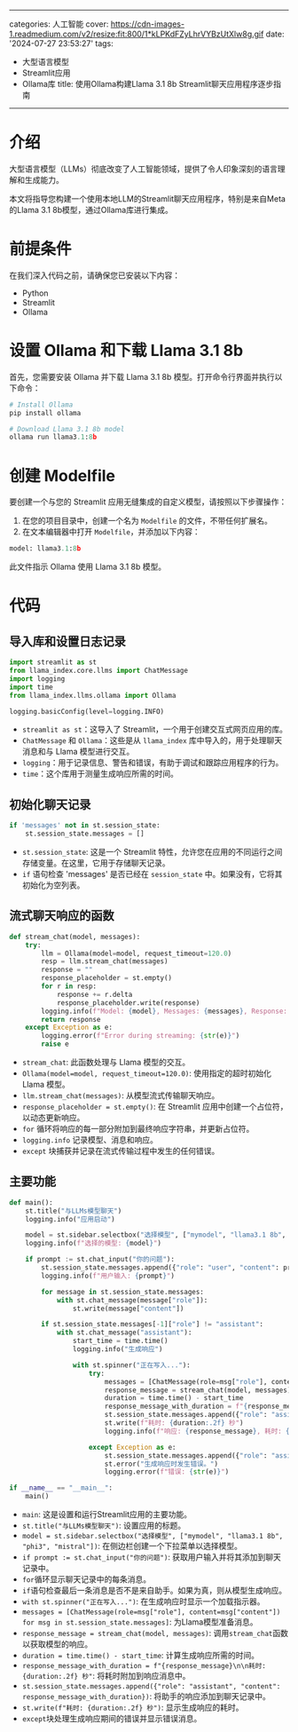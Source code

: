 
---
categories: 人工智能
cover: https://cdn-images-1.readmedium.com/v2/resize:fit:800/1*kLPKdFZyLhrVYBzUtXlw8g.gif
date: '2024-07-27 23:53:27'
tags:
  - 大型语言模型
  - Streamlit应用
  - Ollama库
title: 使用Ollama构建Llama 3.1 8b Streamlit聊天应用程序逐步指南

---


# 介绍

大型语言模型（LLMs）彻底改变了人工智能领域，提供了令人印象深刻的语言理解和生成能力。



本文将指导您构建一个使用本地LLM的Streamlit聊天应用程序，特别是来自Meta的Llama 3.1 8b模型，通过Ollama库进行集成。

# 前提条件

在我们深入代码之前，请确保您已安装以下内容：

* Python
* Streamlit
* Ollama

# 设置 Ollama 和下载 Llama 3.1 8b

首先，您需要安装 Ollama 并下载 Llama 3.1 8b 模型。打开命令行界面并执行以下命令：


```python
# Install Ollama
pip install ollama

# Download Llama 3.1 8b model
ollama run llama3.1:8b
```

# 创建 Modelfile

要创建一个与您的 Streamlit 应用无缝集成的自定义模型，请按照以下步骤操作：

1. 在您的项目目录中，创建一个名为 `Modelfile` 的文件，不带任何扩展名。
2. 在文本编辑器中打开 `Modelfile`，并添加以下内容：

```python
model: llama3.1:8b
```
此文件指示 Ollama 使用 Llama 3.1 8b 模型。

# 代码

## 导入库和设置日志记录


```python
import streamlit as st
from llama_index.core.llms import ChatMessage
import logging
import time
from llama_index.llms.ollama import Ollama

logging.basicConfig(level=logging.INFO)
```
* `streamlit as st`：这导入了 Streamlit，一个用于创建交互式网页应用的库。
* `ChatMessage` 和 `Ollama`：这些是从 `llama_index` 库中导入的，用于处理聊天消息和与 Llama 模型进行交互。
* `logging`：用于记录信息、警告和错误，有助于调试和跟踪应用程序的行为。
* `time`：这个库用于测量生成响应所需的时间。

## 初始化聊天记录


```python
if 'messages' not in st.session_state:
    st.session_state.messages = []
```
* `st.session_state`: 这是一个 Streamlit 特性，允许您在应用的不同运行之间存储变量。在这里，它用于存储聊天记录。
* `if` 语句检查 'messages' 是否已经在 `session_state` 中。如果没有，它将其初始化为空列表。

## 流式聊天响应的函数


```python
def stream_chat(model, messages):
    try:
        llm = Ollama(model=model, request_timeout=120.0)
        resp = llm.stream_chat(messages)
        response = ""
        response_placeholder = st.empty()
        for r in resp:
            response += r.delta
            response_placeholder.write(response)
        logging.info(f"Model: {model}, Messages: {messages}, Response: {response}")
        return response
    except Exception as e:
        logging.error(f"Error during streaming: {str(e)}")
        raise e
```
* `stream_chat`: 此函数处理与 Llama 模型的交互。
* `Ollama(model=model, request_timeout=120.0)`: 使用指定的超时初始化 Llama 模型。
* `llm.stream_chat(messages)`: 从模型流式传输聊天响应。
* `response_placeholder = st.empty()`: 在 Streamlit 应用中创建一个占位符，以动态更新响应。
* `for` 循环将响应的每一部分附加到最终响应字符串，并更新占位符。
* `logging.info` 记录模型、消息和响应。
* `except` 块捕获并记录在流式传输过程中发生的任何错误。

## 主要功能


```python
def main():
    st.title("与LLMs模型聊天")
    logging.info("应用启动")

    model = st.sidebar.selectbox("选择模型", ["mymodel", "llama3.1 8b", "phi3", "mistral"])
    logging.info(f"选择的模型: {model}")

    if prompt := st.chat_input("你的问题"):
        st.session_state.messages.append({"role": "user", "content": prompt})
        logging.info(f"用户输入: {prompt}")

        for message in st.session_state.messages:
            with st.chat_message(message["role"]):
                st.write(message["content"])

        if st.session_state.messages[-1]["role"] != "assistant":
            with st.chat_message("assistant"):
                start_time = time.time()
                logging.info("生成响应")

                with st.spinner("正在写入..."):
                    try:
                        messages = [ChatMessage(role=msg["role"], content=msg["content"]) for msg in st.session_state.messages]
                        response_message = stream_chat(model, messages)
                        duration = time.time() - start_time
                        response_message_with_duration = f"{response_message}\n\n耗时: {duration:.2f} 秒"
                        st.session_state.messages.append({"role": "assistant", "content": response_message_with_duration})
                        st.write(f"耗时: {duration:.2f} 秒")
                        logging.info(f"响应: {response_message}, 耗时: {duration:.2f} s")

                    except Exception as e:
                        st.session_state.messages.append({"role": "assistant", "content": str(e)})
                        st.error("生成响应时发生错误。")
                        logging.error(f"错误: {str(e)}")

if __name__ == "__main__":
    main()
```
* `main`: 这是设置和运行Streamlit应用的主要功能。
* `st.title("与LLMs模型聊天")`: 设置应用的标题。
* `model = st.sidebar.selectbox("选择模型", ["mymodel", "llama3.1 8b", "phi3", "mistral"])`: 在侧边栏创建一个下拉菜单以选择模型。
* `if prompt := st.chat_input("你的问题")`: 获取用户输入并将其添加到聊天记录中。
* `for`循环显示聊天记录中的每条消息。
* `if`语句检查最后一条消息是否不是来自助手。如果为真，则从模型生成响应。
* `with st.spinner("正在写入...")`: 在生成响应时显示一个加载指示器。
* `messages = [ChatMessage(role=msg["role"], content=msg["content"]) for msg in st.session_state.messages]`: 为Llama模型准备消息。
* `response_message = stream_chat(model, messages)`: 调用`stream_chat`函数以获取模型的响应。
* `duration = time.time() - start_time`: 计算生成响应所需的时间。
* `response_message_with_duration = f"{response_message}\n\n耗时: {duration:.2f} 秒"`: 将耗时附加到响应消息中。
* `st.session_state.messages.append({"role": "assistant", "content": response_message_with_duration})`: 将助手的响应添加到聊天记录中。
* `st.write(f"耗时: {duration:.2f} 秒")`: 显示生成响应的耗时。
* `except`块处理生成响应期间的错误并显示错误消息。
